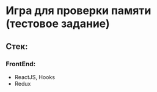 # Игра для проверки памяти (тестовое задание)

## Стек:

### FrontEnd:

-   ReactJS, Hooks
-   Redux
